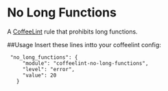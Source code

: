 No Long Functions
======================

A [CoffeeLint][coffeelint] rule that prohibits long functions.

[coffeelint]: http://www.coffeelint.org/

##Usage
Insert these lines intto your coffeelint config:
```
 "no_long_functions": {
     "module": "coffeelint-no-long-functions",
     "level": "error",
     "value": 20
   }
```
